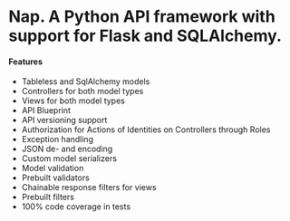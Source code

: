 # Nap. A Python API framework with support for Flask and SQLAlchemy.

#### Features

- Tableless and SqlAlchemy models
- Controllers for both model types
- Views for both model types
- API Blueprint
- API versioning support
- Authorization for Actions of Identities on Controllers through Roles
- Exception handling
- JSON de- and encoding
- Custom model serializers
- Model validation
- Prebuilt validators
- Chainable response filters for views
- Prebuilt filters
- 100% code coverage in tests


